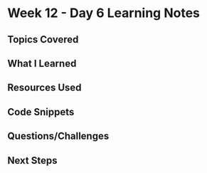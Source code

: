 # Week 12 - Day 6 Learning Notes

## Topics Covered

## What I Learned

## Resources Used

## Code Snippets

## Questions/Challenges

## Next Steps
